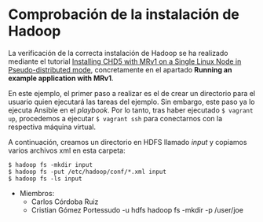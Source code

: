 # Comprobación de la instalación de Hadoop

La verificación de la correcta instalación de Hadoop se ha realizado mediante el tutorial [Installing CHD5 with MRv1 on a Single Linux Node in Pseudo-distributed mode](https://www.cloudera.com/documentation/cdh/5-1-x/CDH5-Quick-Start/cdh5qs_mrv1_pseudo.html), concretamente en el apartado **Running an example application with MRv1**.

En este ejemplo, el primer paso a realizar es el de crear un directorio para el usuario quien ejecutará las tareas del ejemplo. Sin embargo, este paso ya lo ejecuta Ansible en el *playbook*. Por lo tanto, tras haber ejecutado ```$ vagrant up```, procedemos a ejecutar ```$ vagrant ssh``` para conectarnos con la respectiva máquina virtual.

A continuación, creamos un directorio en HDFS llamado *input* y copiamos varios archivos xml en esta carpeta:
```
$ hadoop fs -mkdir input
$ hadoop fs -put /etc/hadoop/conf/*.xml input
$ hadoop fs -ls input
```

* Miembros:
  * Carlos Córdoba Ruiz
  * Cristian Gómez Portessudo -u hdfs hadoop fs -mkdir -p /user/joe
